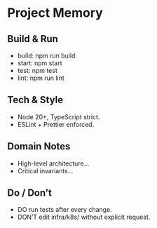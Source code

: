 # Project Memory

## Build & Run
- build: npm run build
- start: npm start
- test: npm test
- lint: npm run lint

## Tech & Style
- Node 20+, TypeScript strict.
- ESLint + Prettier enforced.

## Domain Notes
- High-level architecture…
- Critical invariants…

## Do / Don’t
- DO run tests after every change.
- DON’T edit infra/k8s/ without explicit request.
